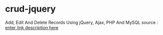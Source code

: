 # crud-jquery
Add, Edit And Delete Records Using jQuery, Ajax, PHP And MySQL 
source : 
[enter link description here](http://talkerscode.com/webtricks/add-edit-and-delete-records-using-jquery-ajax-php-and-mysql.php)


